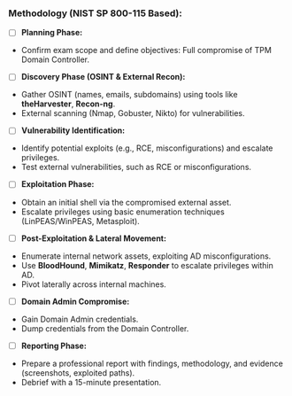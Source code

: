 
### **Methodology (NIST SP 800-115 Based)**:

 - [ ] **Planning Phase:**
 - Confirm exam scope and define objectives: Full compromise of TPM Domain Controller.


 - [ ] **Discovery Phase (OSINT & External Recon):**
 - Gather OSINT (names, emails, subdomains) using tools like **theHarvester**, **Recon-ng**.
 - External scanning (Nmap, Gobuster, Nikto) for vulnerabilities.


 - [ ] **Vulnerability Identification:**
 - Identify potential exploits (e.g., RCE, misconfigurations) and escalate privileges.
 - Test external vulnerabilities, such as RCE or misconfigurations.


- [ ] **Exploitation Phase:**
- Obtain an initial shell via the compromised external asset.
- Escalate privileges using basic enumeration techniques (LinPEAS/WinPEAS, Metasploit).


- [ ] **Post-Exploitation & Lateral Movement:**
- Enumerate internal network assets, exploiting AD misconfigurations.
- Use **BloodHound**, **Mimikatz**, **Responder** to escalate privileges within AD.
- Pivot laterally across internal machines.


- [ ] **Domain Admin Compromise:**
- Gain Domain Admin credentials.
- Dump credentials from the Domain Controller.


- [ ] **Reporting Phase:**
-  Prepare a professional report with findings, methodology, and evidence (screenshots, exploited paths).
- Debrief with a 15-minute presentation.
